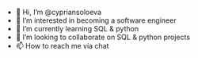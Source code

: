 - 👋 Hi, I’m @cypriansoloeva
- 👀 I’m interested in becoming a software engineer
- 🌱 I’m currently learning SQL & python
- 💞️ I’m looking to collaborate on SQL & python projects
- 📫 How to reach me via chat

<!---
cypriansoloeva/cypriansoloeva is a ✨ special ✨ repository because its `README.md` (this file) appears on your GitHub profile.
You can click the Preview link to take a look at your changes.
--->
